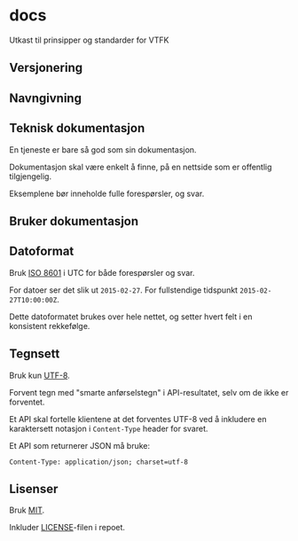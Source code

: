 # docs
Utkast til prinsipper og standarder for VTFK

## Versjonering

## Navngivning

## Teknisk dokumentasjon

En tjeneste er bare så god som sin dokumentasjon.

Dokumentasjon skal være enkelt å finne, på en nettside som er offentlig tilgjengelig.

Eksemplene bør inneholde fulle forespørsler, og svar.

## Bruker dokumentasjon

## Datoformat

Bruk [ISO 8601](https://xkcd.com/1179/) i UTC for både forespørsler og svar.

For datoer ser det slik ut `2015-02-27`. For fullstendige tidspunkt `2015-02-27T10:00:00Z`.

Dette datoformatet brukes over hele nettet, og setter hvert felt i en konsistent rekkefølge.

## Tegnsett

Bruk kun [UTF-8](http://utf8everywhere.org).

Forvent tegn med "smarte anførselstegn" i API-resultatet, selv om de ikke er forventet.

Et API skal fortelle klientene at det forventes UTF-8 ved å inkludere en karaktersett notasjon i `Content-Type` header for svaret.

Et API som returnerer JSON må bruke:

```
Content-Type: application/json; charset=utf-8
```

## Lisenser

Bruk [MIT](LICENSE).

Inkluder [LICENSE](LICENSE)-filen i repoet.
